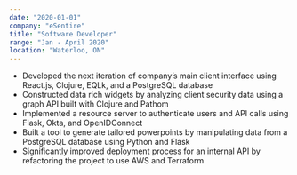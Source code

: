```yaml
---
date: "2020-01-01"
company: "eSentire"
title: "Software Developer"
range: "Jan - April 2020"
location: "Waterloo, ON"
---
```


- Developed the next iteration of company’s main client interface using React.js, Clojure, EQLk, and a PostgreSQL database
- Constructed data rich widgets by analyzing client security data using a graph API built with Clojure and Pathom
- Implemented a resource server to authenticate users and API calls using Flask, Okta, and OpenIDConnect
- Built a tool to generate tailored powerpoints by manipulating data from a PostgreSQL database using Python and Flask
- Significantly improved deployment process for an internal API by refactoring the project to use AWS and Terraform
